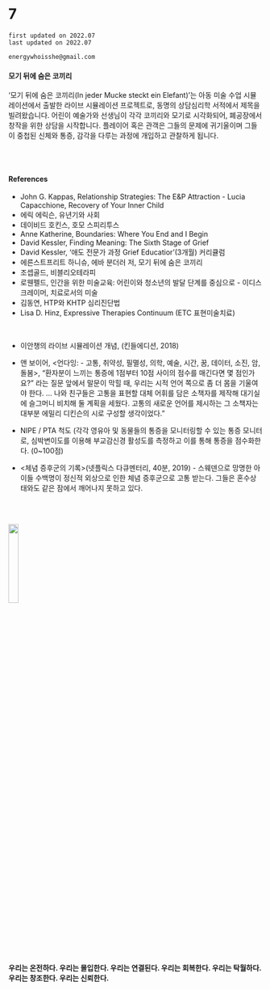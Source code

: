 # 7

```
first updated on 2022.07
last updated on 2022.07

energywhoisshe@gmail.com
```

#### 모기 뒤에 숨은 코끼리

‘모기 뒤에 숨은 코끼리(In jeder Mucke steckt ein Elefant)’는 아동 미술 수업 시뮬레이션에서 출발한 라이브 시뮬레이션 프로젝트로, 동명의 상담심리학 서적에서 제목을 빌려왔습니다. 어린이 예술가와 선생님이 각각 코끼리와 모기로 시각화되어, 폐공장에서 창작을 위한 상담을 시작합니다. 플레이어 혹은 관객은 그들의 문제에 귀기울이며 그들이 중첩된 신체와 통증, 감각을 다루는 과정에 개입하고 관찰하게 됩니다.

<br>
<br>

#### References
- John G. Kappas, Relationship Strategies: The E&P Attraction - Lucia Capacchione, Recovery of Your Inner Child
- 에릭 에릭슨, 유년기와 사회
- 데이비드 호킨스, 호모 스피리투스
- Anne Katherine, Boundaries: Where You End and I Begin
- David Kessler, Finding Meaning: The Sixth Stage of Grief
- David Kessler, ‘애도 전문가 과정 Grief Educatior’(3개월) 커리큘럼
- 에른스트프리트 하니슈, 에바 분더러 저, 모기 뒤에 숨은 코끼리
- 조셉골드, 비블리오테라피
- 로웬펠드, 인간을 위한 미술교육: 어린이와 청소년의 발달 단계를 중심으로 - 이디스 크레이머, 치료로서의 미술
- 김동연, HTP와 KHTP 심리진단법
- Lisa D. Hinz, Expressive Therapies Continuum (ETC 표현미술치료)

<br>

- 이안챙의 라이브 시뮬레이션 개념, <Emissaries Guide to Worlding>(킨들에디션, 2018)
- 앤 보이어, <언다잉: - 고통, 취약성, 필멸성, 의학, 예술, 시간, 꿈, 데이터, 소진, 암, 돌봄>, “환자분이 느끼는 통증에 1점부터 10점 사이의 점수를 매긴다면 몇 점인가요?” 라는 질문 앞에서 말문이 막힐 때, 우리는 시적 언어 쪽으로 좀 더 몸을 기울여야 한다. ... 나와 친구들은 고통을 표현할 대체 어휘를 담은 소책자를 제작해 대기실에 슬그머니 비치해 둘 계획을 세웠다. 고통의 새로운 언어를 제시하는 그 소책자는 대부분 에밀리 디킨슨의 시로 구성할 생각이었다.”
- NIPE / PTA 척도 (각각 영유아 및 동물들의 통증을 모니터링할 수 있는 통증 모니터로, 심박변이도를 이용해 부교감신경 활성도를 측정하고 이를 통해 통증을 점수화한다. (0~100점)
- <체념 증후군의 기록>(넷플릭스 다큐멘터리, 40분, 2019) - 스웨덴으로 망명한 아이들 수백명이 정신적 외상으로 인한 체념 증후군으로 고통 받는다. 그들은 혼수상태와도 같은 잠에서 깨어나지 못하고 있다.

  <br>
  <br>
  
<img src="https://user-images.githubusercontent.com/90887934/177153864-7fe4455b-1373-4b3f-9ea3-2c7957639acc.JPG" width="20%">

  
<br>
<br>
<br>
<br>
<br>

#### 우리는 온전하다. 우리는 몰입한다. 우리는 연결된다. 우리는 회복한다. 우리는 탁월하다. 우리는 창조한다. 우리는 신뢰한다.
